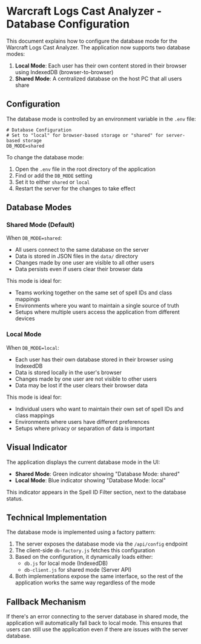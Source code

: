 # Warcraft Logs Cast Analyzer - Database Configuration

This document explains how to configure the database mode for the Warcraft Logs Cast Analyzer. The application now supports two database modes:

1. **Local Mode**: Each user has their own content stored in their browser using IndexedDB (browser-to-browser)
2. **Shared Mode**: A centralized database on the host PC that all users share

## Configuration

The database mode is controlled by an environment variable in the `.env` file:

```
# Database Configuration
# Set to "local" for browser-based storage or "shared" for server-based storage
DB_MODE=shared
```

To change the database mode:

1. Open the `.env` file in the root directory of the application
2. Find or add the `DB_MODE` setting
3. Set it to either `shared` or `local`
4. Restart the server for the changes to take effect

## Database Modes

### Shared Mode (Default)

When `DB_MODE=shared`:

- All users connect to the same database on the server
- Data is stored in JSON files in the `data/` directory
- Changes made by one user are visible to all other users
- Data persists even if users clear their browser data

This mode is ideal for:
- Teams working together on the same set of spell IDs and class mappings
- Environments where you want to maintain a single source of truth
- Setups where multiple users access the application from different devices

### Local Mode

When `DB_MODE=local`:

- Each user has their own database stored in their browser using IndexedDB
- Data is stored locally in the user's browser
- Changes made by one user are not visible to other users
- Data may be lost if the user clears their browser data

This mode is ideal for:
- Individual users who want to maintain their own set of spell IDs and class mappings
- Environments where users have different preferences
- Setups where privacy or separation of data is important

## Visual Indicator

The application displays the current database mode in the UI:

- **Shared Mode**: Green indicator showing "Database Mode: shared"
- **Local Mode**: Blue indicator showing "Database Mode: local"

This indicator appears in the Spell ID Filter section, next to the database status.

## Technical Implementation

The database mode is implemented using a factory pattern:

1. The server exposes the database mode via the `/api/config` endpoint
2. The client-side `db-factory.js` fetches this configuration
3. Based on the configuration, it dynamically loads either:
   - `db.js` for local mode (IndexedDB)
   - `db-client.js` for shared mode (Server API)
4. Both implementations expose the same interface, so the rest of the application works the same way regardless of the mode

## Fallback Mechanism

If there's an error connecting to the server database in shared mode, the application will automatically fall back to local mode. This ensures that users can still use the application even if there are issues with the server database.
